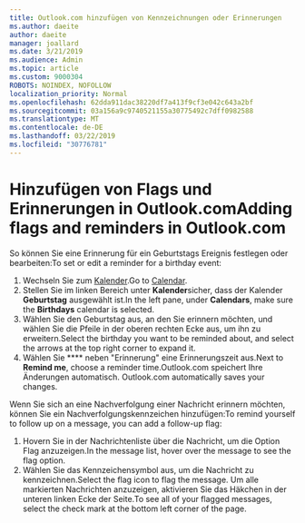 ```yaml
---
title: Outlook.com hinzufügen von Kennzeichnungen oder Erinnerungen
ms.author: daeite
author: daeite
manager: joallard
ms.date: 3/21/2019
ms.audience: Admin
ms.topic: article
ms.custom: 9000304
ROBOTS: NOINDEX, NOFOLLOW
localization_priority: Normal
ms.openlocfilehash: 62dda911dac38220df7a413f9cf3e042c643a2bf
ms.sourcegitcommit: 03a156a9c9740521155a30775492c7dff0982588
ms.translationtype: MT
ms.contentlocale: de-DE
ms.lasthandoff: 03/22/2019
ms.locfileid: "30776781"
---
```

# <a name="adding-flags-and-reminders-in-outlookcom"></a><span data-ttu-id="61be2-102">Hinzufügen von Flags und Erinnerungen in Outlook.com</span><span class="sxs-lookup"><span data-stu-id="61be2-102">Adding flags and reminders in Outlook.com</span></span>

<span data-ttu-id="61be2-103">So können Sie eine Erinnerung für ein Geburtstags Ereignis festlegen oder bearbeiten:</span><span class="sxs-lookup"><span data-stu-id="61be2-103">To set or edit a reminder for a birthday event:</span></span>

1. <span data-ttu-id="61be2-104">Wechseln Sie zum [Kalender](https://outlook.live.com/calendar/).</span><span class="sxs-lookup"><span data-stu-id="61be2-104">Go to [Calendar](https://outlook.live.com/calendar/).</span></span>
1. <span data-ttu-id="61be2-105">Stellen Sie im linken Bereich unter **Kalender**sicher, dass der Kalender **Geburtstag** ausgewählt ist.</span><span class="sxs-lookup"><span data-stu-id="61be2-105">In the left pane, under **Calendars**, make sure the **Birthdays** calendar is selected.</span></span>
1. <span data-ttu-id="61be2-106">Wählen Sie den Geburtstag aus, an den Sie erinnern möchten, und wählen Sie die Pfeile in der oberen rechten Ecke aus, um ihn zu erweitern.</span><span class="sxs-lookup"><span data-stu-id="61be2-106">Select the birthday you want to be reminded about, and select the arrows at the top right corner to expand it.</span></span>
1. <span data-ttu-id="61be2-107">Wählen Sie \*\*\*\* neben "Erinnerung" eine Erinnerungszeit aus.</span><span class="sxs-lookup"><span data-stu-id="61be2-107">Next to **Remind me**, choose a reminder time.</span></span><span data-ttu-id="61be2-108">Outlook.com speichert Ihre Änderungen automatisch.</span><span class="sxs-lookup"><span data-stu-id="61be2-108"> Outlook.com automatically saves your changes.</span></span>

<span data-ttu-id="61be2-109">Wenn Sie sich an eine Nachverfolgung einer Nachricht erinnern möchten, können Sie ein Nachverfolgungskennzeichen hinzufügen:</span><span class="sxs-lookup"><span data-stu-id="61be2-109">To remind yourself to follow up on a message, you can add a follow-up flag:</span></span>

1. <span data-ttu-id="61be2-110">Hovern Sie in der Nachrichtenliste über die Nachricht, um die Option Flag anzuzeigen.</span><span class="sxs-lookup"><span data-stu-id="61be2-110">In the message list, hover over the message to see the flag option.</span></span>
1. <span data-ttu-id="61be2-111">Wählen Sie das Kennzeichensymbol aus, um die Nachricht zu kennzeichnen.</span><span class="sxs-lookup"><span data-stu-id="61be2-111">Select the flag icon to flag the message.</span></span> <span data-ttu-id="61be2-112">Um alle markierten Nachrichten anzuzeigen, aktivieren Sie das Häkchen in der unteren linken Ecke der Seite.</span><span class="sxs-lookup"><span data-stu-id="61be2-112">To see all of your flagged messages, select the check mark at the bottom left corner of the page.</span></span>